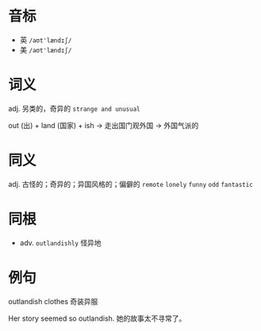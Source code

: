 # 音标

- 英 `/aʊt'lændɪʃ/`
- 美 `/aʊt'lændɪʃ/`

# 词义

adj. 另类的，奇异的
`strange and unusual`



out (出) + land (国家) + ish → 走出国门观外国 → 外国气派的

# 同义

adj. 古怪的；奇异的；异国风格的；偏僻的
`remote` `lonely` `funny` `odd` `fantastic`

# 同根

- adv. `outlandishly` 怪异地

# 例句

outlandish clothes
奇装异服

Her story seemed so outlandish.
她的故事太不寻常了。


